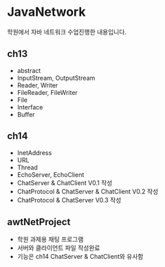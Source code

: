 # JavaNetwork
학원에서 자바 네트워크 수업진행한 내용입니다.

ch13
---------------
* abstract
* InputStream, OutputStream
* Reader, Writer
* FileReader, FileWriter
* File
* Interface
* Buffer

ch14
---------------
* InetAddress
* URL
* Thread
* EchoServer, EchoClient
* ChatServer & ChatClient V0.1 작성
* ChatProtocol & ChatServer & ChatClient V0.2 작성
* ChatProtocol & ChatServer V0.3 작성

awtNetProject
---------------
* 학원 과제용 채팅 프로그램
* 서버와 클라이언트 파일 작성완료
* 기능은 ch14 ChatServer & ChatClient와 유사함

